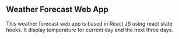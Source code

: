 ## Weather Forecast Web App

This weather forecast web app is based in React JS using react state hooks.
It display temperature for current day and the next three days.
